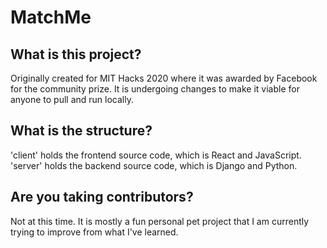 # MatchMe

## What is this project?

Originally created for MIT Hacks 2020 where it was awarded by Facebook for the community prize. It is undergoing changes to make it viable for anyone to pull and run locally. 

## What is the structure?

'client' holds the frontend source code, which is React and JavaScript. 'server' holds the backend source code, which is Django and Python. 

## Are you taking contributors?

Not at this time. It is mostly a fun personal pet project that I am currently trying to improve from what I've learned. 